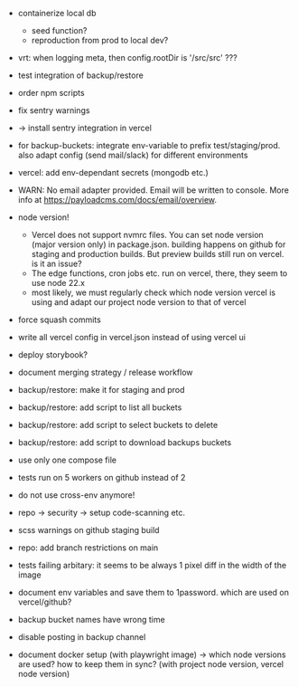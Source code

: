 - containerize local db
  - seed function?
  - reproduction from prod to local dev?
- vrt: when logging meta, then config.rootDir is '/src/src' ???
- test integration of backup/restore
- order npm scripts
- fix sentry warnings
- -> install sentry integration in vercel
- for backup-buckets: integrate env-variable to prefix test/staging/prod. also adapt config (send mail/slack) for different environments
- vercel: add env-dependant secrets (mongodb etc.)
- WARN: No email adapter provided. Email will be written to console. More info at https://payloadcms.com/docs/email/overview.

- node version!
  - Vercel does not support nvmrc files. You can set node version (major version only) in package.json. building happens on github for staging and production builds. But preview builds still run on vercel. is it an issue?
  - The edge functions, cron jobs etc. run on vercel, there, they seem to use node 22.x
  - most likely, we must regularly check which node version vercel is using and adapt our project node version to that of vercel

- force squash commits
- write all vercel config in vercel.json instead of using vercel ui
- deploy storybook?
- document merging strategy / release workflow
- backup/restore: make it for staging and prod
- backup/restore: add script to list all buckets
- backup/restore: add script to select buckets to delete
- backup/restore: add script to download backups buckets
- use only one compose file
- tests run on 5 workers on github instead of 2
- do not use cross-env anymore!
- repo -> security -> setup code-scanning etc.
- scss warnings on github staging build
- repo: add branch restrictions on main
- tests failing arbitary: it seems to be always 1 pixel diff in the width of the image
- document env variables and save them to 1password. which are used on vercel/github?

- backup bucket names have wrong time

- disable posting in backup channel
- document docker setup (with playwright image) -> which node versions are used? how to keep them in sync? (with project node version, vercel node version)